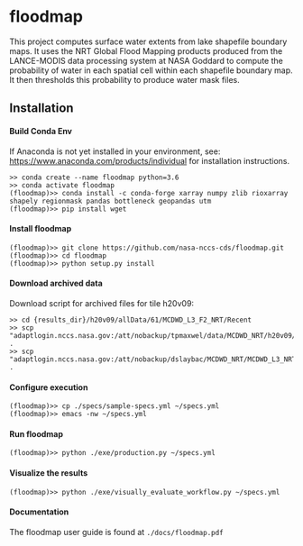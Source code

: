 # floodmap
This project computes surface water extents from lake shapefile boundary maps.  It uses the NRT Global Flood Mapping products produced from the LANCE-MODIS data processing system at NASA Goddard to compute the probability of water in each spatial cell within each shapefile boundary map.   It then thresholds this probability to produce water mask files.

## Installation

#### Build Conda Env

If Anaconda is not yet installed in your environment, see: https://www.anaconda.com/products/individual for installation instructions.
   
```
>> conda create --name floodmap python=3.6
>> conda activate floodmap
(floodmap)>> conda install -c conda-forge xarray numpy zlib rioxarray shapely regionmask pandas bottleneck geopandas utm
(floodmap)>> pip install wget
```

#### Install floodmap
```
(floodmap)>> git clone https://github.com/nasa-nccs-cds/floodmap.git
(floodmap)>> cd floodmap
(floodmap)>> python setup.py install
```

#### Download archived data
Download script for archived files for tile h20v09:
```
>> cd {results_dir}/h20v09/allData/61/MCDWD_L3_F2_NRT/Recent
>> scp "adaptlogin.nccs.nasa.gov:/att/nobackup/tpmaxwel/data/MCDWD_NRT/h20v09/allData/61/MCDWD_L3_F2_NRT/Recent/MCDWD_L3_F2_NRT.A*.h20v09.061.tif" .
>> scp "adaptlogin.nccs.nasa.gov:/att/nobackup/dslaybac/MCDWD_NRT/MCDWD_L3_NRT_2021250/MCDWD_L3_NRT.A202124*.h20v09.061.hdf" . 
```

#### Configure execution
```
(floodmap)>> cp ./specs/sample-specs.yml ~/specs.yml
(floodmap)>> emacs -nw ~/specs.yml
```

#### Run floodmap
```
(floodmap)>> python ./exe/production.py ~/specs.yml
```
#### Visualize the results
```
(floodmap)>> python ./exe/visually_evaluate_workflow.py ~/specs.yml
```

#### Documentation
The floodmap user guide is found at `./docs/floodmap.pdf`